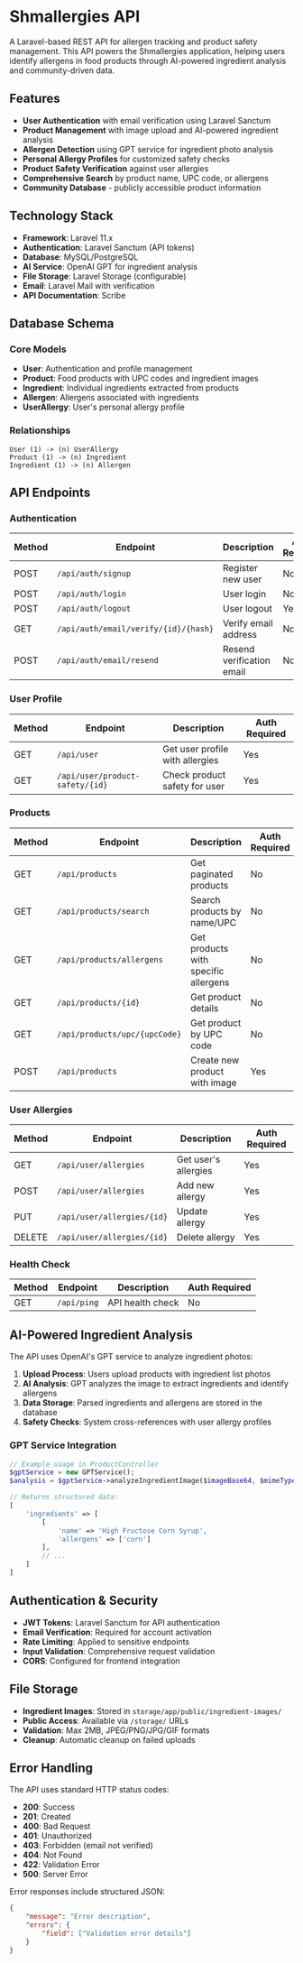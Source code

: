 # Shmallergies API

A Laravel-based REST API for allergen tracking and product safety management. This API powers the Shmallergies application, helping users identify allergens in food products through AI-powered ingredient analysis and community-driven data.

## Features

- **User Authentication** with email verification using Laravel Sanctum
- **Product Management** with image upload and AI-powered ingredient analysis
- **Allergen Detection** using GPT service for ingredient photo analysis
- **Personal Allergy Profiles** for customized safety checks
- **Product Safety Verification** against user allergies
- **Comprehensive Search** by product name, UPC code, or allergens
- **Community Database** - publicly accessible product information

## Technology Stack

- **Framework**: Laravel 11.x
- **Authentication**: Laravel Sanctum (API tokens)
- **Database**: MySQL/PostgreSQL
- **AI Service**: OpenAI GPT for ingredient analysis
- **File Storage**: Laravel Storage (configurable)
- **Email**: Laravel Mail with verification
- **API Documentation**: Scribe

## Database Schema

### Core Models

- **User**: Authentication and profile management
- **Product**: Food products with UPC codes and ingredient images
- **Ingredient**: Individual ingredients extracted from products
- **Allergen**: Allergens associated with ingredients
- **UserAllergy**: User's personal allergy profile

### Relationships

```
User (1) -> (n) UserAllergy
Product (1) -> (n) Ingredient
Ingredient (1) -> (n) Allergen
```

## API Endpoints

### Authentication

| Method | Endpoint | Description | Auth Required |
|--------|----------|-------------|---------------|
| POST | `/api/auth/signup` | Register new user | No |
| POST | `/api/auth/login` | User login | No |
| POST | `/api/auth/logout` | User logout | Yes |
| GET | `/api/auth/email/verify/{id}/{hash}` | Verify email address | No |
| POST | `/api/auth/email/resend` | Resend verification email | No |

### User Profile

| Method | Endpoint | Description | Auth Required |
|--------|----------|-------------|---------------|
| GET | `/api/user` | Get user profile with allergies | Yes |
| GET | `/api/user/product-safety/{id}` | Check product safety for user | Yes |

### Products

| Method | Endpoint | Description | Auth Required |
|--------|----------|-------------|---------------|
| GET | `/api/products` | Get paginated products | No |
| GET | `/api/products/search` | Search products by name/UPC | No |
| GET | `/api/products/allergens` | Get products with specific allergens | No |
| GET | `/api/products/{id}` | Get product details | No |
| GET | `/api/products/upc/{upcCode}` | Get product by UPC code | No |
| POST | `/api/products` | Create new product with image | Yes |

### User Allergies

| Method | Endpoint | Description | Auth Required |
|--------|----------|-------------|---------------|
| GET | `/api/user/allergies` | Get user's allergies | Yes |
| POST | `/api/user/allergies` | Add new allergy | Yes |
| PUT | `/api/user/allergies/{id}` | Update allergy | Yes |
| DELETE | `/api/user/allergies/{id}` | Delete allergy | Yes |

### Health Check

| Method | Endpoint | Description | Auth Required |
|--------|----------|-------------|---------------|
| GET | `/api/ping` | API health check | No |

## AI-Powered Ingredient Analysis

The API uses OpenAI's GPT service to analyze ingredient photos:

1. **Upload Process**: Users upload products with ingredient list photos
2. **AI Analysis**: GPT analyzes the image to extract ingredients and identify allergens
3. **Data Storage**: Parsed ingredients and allergens are stored in the database
4. **Safety Checks**: System cross-references with user allergy profiles

### GPT Service Integration

```php
// Example usage in ProductController
$gptService = new GPTService();
$analysis = $gptService->analyzeIngredientImage($imageBase64, $mimeType);

// Returns structured data:
[
    'ingredients' => [
        [
            'name' => 'High Fructose Corn Syrup',
            'allergens' => ['corn']
        ],
        // ...
    ]
]
```

## Authentication & Security

- **JWT Tokens**: Laravel Sanctum for API authentication
- **Email Verification**: Required for account activation
- **Rate Limiting**: Applied to sensitive endpoints
- **Input Validation**: Comprehensive request validation
- **CORS**: Configured for frontend integration

## File Storage

- **Ingredient Images**: Stored in `storage/app/public/ingredient-images/`
- **Public Access**: Available via `/storage/` URLs
- **Validation**: Max 2MB, JPEG/PNG/JPG/GIF formats
- **Cleanup**: Automatic cleanup on failed uploads

## Error Handling

The API uses standard HTTP status codes:

- **200**: Success
- **201**: Created
- **400**: Bad Request
- **401**: Unauthorized
- **403**: Forbidden (email not verified)
- **404**: Not Found
- **422**: Validation Error
- **500**: Server Error

Error responses include structured JSON:

```json
{
    "message": "Error description",
    "errors": {
        "field": ["Validation error details"]
    }
}
```
